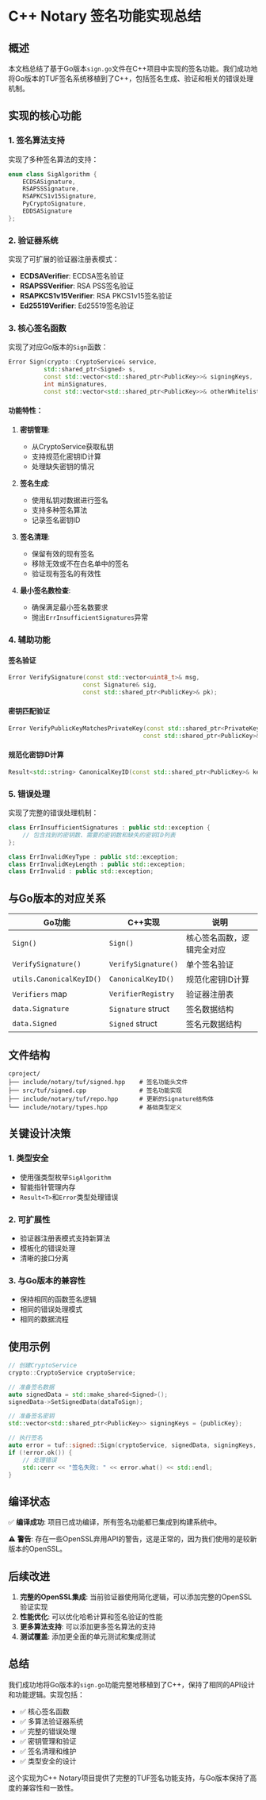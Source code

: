 # C++ Notary 签名功能实现总结

## 概述

本文档总结了基于Go版本`sign.go`文件在C++项目中实现的签名功能。我们成功地将Go版本的TUF签名系统移植到了C++，包括签名生成、验证和相关的错误处理机制。

## 实现的核心功能

### 1. 签名算法支持

实现了多种签名算法的支持：

```cpp
enum class SigAlgorithm {
    ECDSASignature,
    RSAPSSSignature,
    RSAPKCS1v15Signature,
    PyCryptoSignature,
    EDDSASignature
};
```

### 2. 验证器系统

实现了可扩展的验证器注册表模式：

- **ECDSAVerifier**: ECDSA签名验证
- **RSAPSSVerifier**: RSA PSS签名验证  
- **RSAPKCS1v15Verifier**: RSA PKCS1v15签名验证
- **Ed25519Verifier**: Ed25519签名验证

### 3. 核心签名函数

实现了对应Go版本的`Sign`函数：

```cpp
Error Sign(crypto::CryptoService& service, 
          std::shared_ptr<Signed> s, 
          const std::vector<std::shared_ptr<PublicKey>>& signingKeys,
          int minSignatures, 
          const std::vector<std::shared_ptr<PublicKey>>& otherWhitelistedKeys = {});
```

#### 功能特性：

1. **密钥管理**: 
   - 从CryptoService获取私钥
   - 支持规范化密钥ID计算
   - 处理缺失密钥的情况

2. **签名生成**:
   - 使用私钥对数据进行签名
   - 支持多种签名算法
   - 记录签名密钥ID

3. **签名清理**:
   - 保留有效的现有签名
   - 移除无效或不在白名单中的签名
   - 验证现有签名的有效性

4. **最小签名数检查**:
   - 确保满足最小签名数要求
   - 抛出`ErrInsufficientSignatures`异常

### 4. 辅助功能

#### 签名验证
```cpp
Error VerifySignature(const std::vector<uint8_t>& msg, 
                     const Signature& sig, 
                     const std::shared_ptr<PublicKey>& pk);
```

#### 密钥匹配验证
```cpp
Error VerifyPublicKeyMatchesPrivateKey(const std::shared_ptr<PrivateKey>& privKey, 
                                      const std::shared_ptr<PublicKey>& pubKey);
```

#### 规范化密钥ID计算
```cpp
Result<std::string> CanonicalKeyID(const std::shared_ptr<PublicKey>& key);
```

### 5. 错误处理

实现了完整的错误处理机制：

```cpp
class ErrInsufficientSignatures : public std::exception {
    // 包含找到的密钥数、需要的密钥数和缺失的密钥ID列表
};

class ErrInvalidKeyType : public std::exception;
class ErrInvalidKeyLength : public std::exception;
class ErrInvalid : public std::exception;
```

## 与Go版本的对应关系

| Go功能 | C++实现 | 说明 |
|--------|---------|------|
| `Sign()` | `Sign()` | 核心签名函数，逻辑完全对应 |
| `VerifySignature()` | `VerifySignature()` | 单个签名验证 |
| `utils.CanonicalKeyID()` | `CanonicalKeyID()` | 规范化密钥ID计算 |
| `Verifiers` map | `VerifierRegistry` | 验证器注册表 |
| `data.Signature` | `Signature` struct | 签名数据结构 |
| `data.Signed` | `Signed` struct | 签名元数据结构 |

## 文件结构

```
cproject/
├── include/notary/tuf/signed.hpp    # 签名功能头文件
├── src/tuf/signed.cpp               # 签名功能实现
├── include/notary/tuf/repo.hpp      # 更新的Signature结构体
└── include/notary/types.hpp         # 基础类型定义
```

## 关键设计决策

### 1. 类型安全
- 使用强类型枚举`SigAlgorithm`
- 智能指针管理内存
- `Result<T>`和`Error`类型处理错误

### 2. 可扩展性
- 验证器注册表模式支持新算法
- 模板化的错误处理
- 清晰的接口分离

### 3. 与Go版本的兼容性
- 保持相同的函数签名逻辑
- 相同的错误处理模式
- 相同的数据流程

## 使用示例

```cpp
// 创建CryptoService
crypto::CryptoService cryptoService;

// 准备签名数据
auto signedData = std::make_shared<Signed>();
signedData->SetSignedData(dataToSign);

// 准备签名密钥
std::vector<std::shared_ptr<PublicKey>> signingKeys = {publicKey};

// 执行签名
auto error = tuf::signed::Sign(cryptoService, signedData, signingKeys, 1);
if (!error.ok()) {
    // 处理错误
    std::cerr << "签名失败: " << error.what() << std::endl;
}
```

## 编译状态

✅ **编译成功**: 项目已成功编译，所有签名功能都已集成到构建系统中。

⚠️ **警告**: 存在一些OpenSSL弃用API的警告，这是正常的，因为我们使用的是较新版本的OpenSSL。

## 后续改进

1. **完整的OpenSSL集成**: 当前验证器使用简化逻辑，可以添加完整的OpenSSL验证实现
2. **性能优化**: 可以优化哈希计算和签名验证的性能
3. **更多算法支持**: 可以添加更多签名算法的支持
4. **测试覆盖**: 添加更全面的单元测试和集成测试

## 总结

我们成功地将Go版本的`sign.go`功能完整地移植到了C++，保持了相同的API设计和功能逻辑。实现包括：

- ✅ 核心签名函数
- ✅ 多算法验证器系统
- ✅ 完整的错误处理
- ✅ 密钥管理和验证
- ✅ 签名清理和维护
- ✅ 类型安全的设计

这个实现为C++ Notary项目提供了完整的TUF签名功能支持，与Go版本保持了高度的兼容性和一致性。 